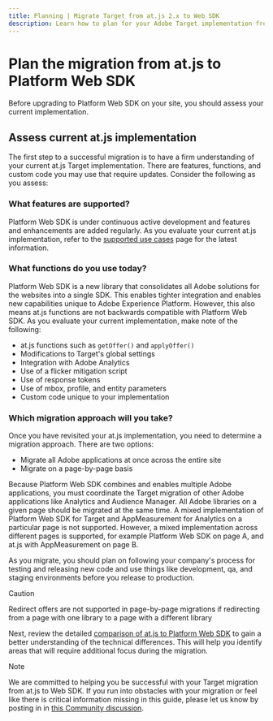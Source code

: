 ```yaml
---
title: Planning | Migrate Target from at.js 2.x to Web SDK
description: Learn how to plan for your Adobe Target implementation from at.js 2.x to Adobe Experience Platform Web SDK. 
---
```

# Plan the migration from at.js to Platform Web SDK

Before upgrading to Platform Web SDK on your site, you should assess your current implementation.

## Assess current at.js implementation

The first step to a successful migration is to have a firm understanding of your current at.js Target implementation. There are features, functions, and custom code you may use that require updates. Consider the following as you assess:

### What features are supported?

Platform Web SDK is under continuous active development and features and enhancements are added regularly. As you evaluate your current at.js implementation, refer to the [supported use cases](https://github.com/orgs/adobe/projects/18/views/1) page for the latest information.

### What functions do you use today?

Platform Web SDK is a new library that consolidates all Adobe solutions for the websites into a single SDK. This enables tighter integration and enables new capabilities unique to Adobe Experience Platform. However, this also means at.js functions are not backwards compatible with Platform Web SDK. As you evaluate your current implementation, make note of the following:

- at.js functions such as `getOffer()` and `applyOffer()`
- Modifications to Target's global settings
- Integration with Adobe Analytics
- Use of a flicker mitigation script
- Use of response tokens
- Use of mbox, profile, and entity parameters
- Custom code unique to your implementation

### Which migration approach will you take?

Once you have revisited your at.js implementation, you need to determine a migration approach. There are two options:

- Migrate all Adobe applications at once across the entire site
- Migrate on a page-by-page basis

Because Platform Web SDK combines and enables multiple Adobe applications, you must coordinate the Target migration of other Adobe applications like Analytics and Audience Manager. All Adobe libraries on a given page should be migrated at the same time.  A mixed implementation of Platform Web SDK for Target and AppMeasurement for Analytics on a particular page is not supported. However, a mixed implementation across different pages is supported, for example Platform Web SDK on page A, and at.js with AppMeasurement on page B.

As you migrate, you should plan on following your company's process for testing and releasing new code and use things like development, qa, and staging environments before you release to production.

>[!CAUTION]
>
>Redirect offers are not supported in page-by-page migrations if redirecting from a page with one library to a page with a different library


Next, review the detailed [comparison of at.js to Platform Web SDK](detailed-comparison.md) to gain a better understanding of the technical differences. This will help you identify areas that will require additional focus during the migration. 

>[!NOTE]
>
>We are committed to helping you be successful with your Target migration from at.js to Web SDK. If you run into obstacles with your migration or feel like there is critical information missing in this guide, please let us know by posting in in [this Community discussion](https://experienceleaguecommunities.adobe.com/t5/adobe-experience-platform-launch/tutorial-discussion-implement-adobe-experience-cloud-with-web/td-p/444996).
